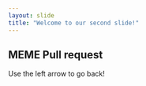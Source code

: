 ```yaml
---
layout: slide
title: "Welcome to our second slide!"
---
```

## MEME Pull request
Use the left arrow to go back!
